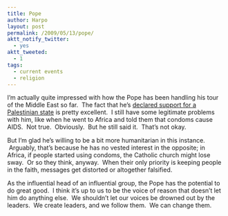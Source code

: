 ```yaml
---
title: Pope
author: Harpo
layout: post
permalink: /2009/05/13/pope/
aktt_notify_twitter:
  - yes
aktt_tweeted:
  - 1
tags:
  - current events
  - religion
---
```

I&#8217;m actually quite impressed with how the Pope has been handling his tour of the Middle East so far.  The fact that he&#8217;s <a href="http://news.bbc.co.uk/2/hi/middle_east/8047134.stm" target="_blank">declared support for a Palestinian state</a> is pretty excellent.  I still have some legitimate problems with him, like when he went to Africa and told them that condoms cause AIDS.  Not true.  Obviously.  But he still said it.  That&#8217;s not okay.

But I&#8217;m glad he&#8217;s willing to be a bit more humanitarian in this instance.  Arguably, that&#8217;s because he has no vested interest in the opposite; in Africa, if people started using condoms, the Catholic church might lose sway.  Or so they think, anyway.  When their only priority is keeping people in the faith, messages get distorted or altogether falsified.

As the influential head of an influential group, the Pope has the potential to do great good.  I think it&#8217;s up to us to be the voice of reason that doesn&#8217;t let him do anything else.  We shouldn&#8217;t let our voices be drowned out by the leaders.  We create leaders, and we follow them.  We can change them.